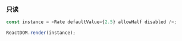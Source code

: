 ### 只读

<!--start-code-->

```js
const instance = <Rate defaultValue={2.5} allowHalf disabled />;

ReactDOM.render(instance);
```

<!--end-code-->

